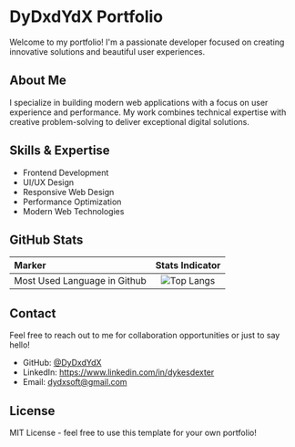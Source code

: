 # DyDxdYdX Portfolio

Welcome to my portfolio! I'm a passionate developer focused on creating innovative solutions and beautiful user experiences.

## About Me

I specialize in building modern web applications with a focus on user experience and performance. My work combines technical expertise with creative problem-solving to deliver exceptional digital solutions.

## Skills & Expertise

- Frontend Development
- UI/UX Design
- Responsive Web Design
- Performance Optimization
- Modern Web Technologies

## GitHub Stats

<div align="center">

|   Marker             |     Stats Indicator     |
| :---                   |     :---:      |
| Most Used Language in Github | ![Top Langs](https://github-readme-stats.vercel.app/api/top-langs/?username=DyDxdYdX&layout=compact&theme=radical&hide_border=true) |

</div>

## Contact

Feel free to reach out to me for collaboration opportunities or just to say hello!

- GitHub: [@DyDxdYdX](https://github.com/DyDxdYdX)
- LinkedIn: https://www.linkedin.com/in/dykesdexter
- Email: dydxsoft@gmail.com

## License

MIT License - feel free to use this template for your own portfolio!
